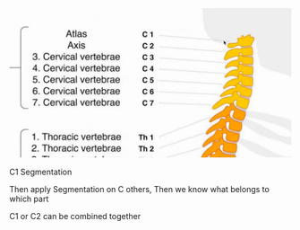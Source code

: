 ![image-20230201184845831](../../../img/Typora/Methods/image-20230201184845831.png)

C1 Segmentation

Then apply Segmentation on C others, Then we know what belongs to which part

C1 or C2 can be combined together



